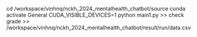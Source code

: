 cd /workspace/vinhnq/nckh_2024_mentalhealth_chatbot/source
conda activate General
CUDA_VISIBLE_DEVICES=1 python main1.py >> check grade >> /workspace/vinhnq/nckh_2024_mentalhealth_chatbot/result/run/data.csv
